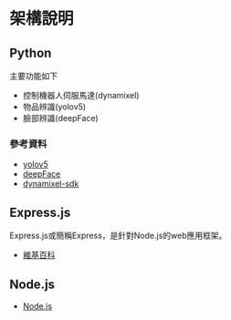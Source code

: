# 架構說明
## Python
主要功能如下
- 控制機器人伺服馬達(dynamixel)
- 物品辨識(yolov5)
- 臉部辨識(deepFace)

### 參考資料
- [yolov5](https://github.com/ultralytics/yolov5)
- [deepFace](https://github.com/serengil/deepface)
- [dynamixel-sdk](https://emanual.robotis.com/docs/en/software/dynamixel/dynamixel_sdk/overview/)

## Express.js
Express.js或簡稱Express，是針對Node.js的web應用框架。
- [維基百科](https://zh.wikipedia.org/zh-tw/Express.js)
## Node.js
- [Node.js](https://nodejs.org/zh-tw/download/)
